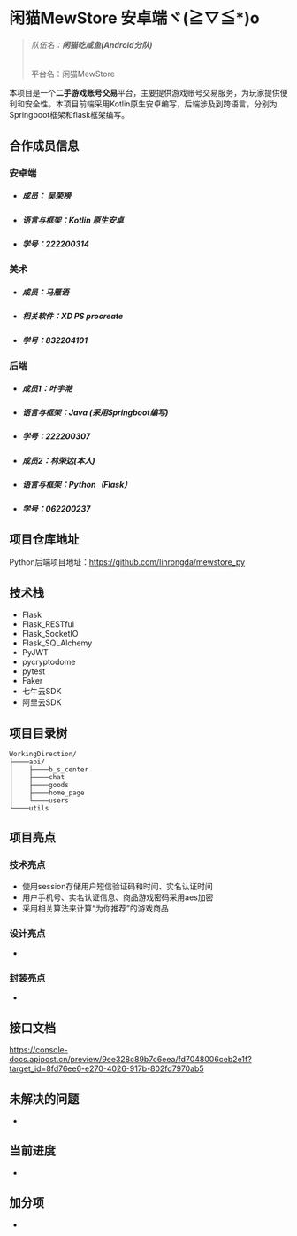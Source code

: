 # 闲猫MewStore 安卓端ヾ(≧▽≦*)o

> ###### 队伍名：**闲猫吃咸鱼(Android分队)**
>
> 平台名：闲猫MewStore

​        本项目是一个**二手游戏账号交易**平台，主要提供游戏账号交易服务，为玩家提供便利和安全性。本项目前端采用Kotlin原生安卓编写，后端涉及到跨语言，分别为Springboot框架和flask框架编写。

## 合作成员信息

### 安卓端

- ##### 成员： 吴荣榜

- ##### 语言与框架：Kotlin 原生安卓

- ##### 学号：222200314

### 美术

- ##### 成员：马雁语

- ##### 相关软件：XD PS procreate

- ##### 学号：832204101

### 后端

- ##### 成员1：叶宇滟

- ##### 语言与框架：Java (采用Springboot编写)

- ##### 学号：222200307

  

- ##### 成员2：林荣达(本人)

- ##### 语言与框架：Python（Flask）

- ##### 学号：062200237

## 项目仓库地址

Python后端项目地址：https://github.com/linrongda/mewstore_py

## 技术栈

- Flask
- Flask_RESTful
- Flask_SocketIO
- Flask_SQLAlchemy
- PyJWT
- pycryptodome
- pytest
- Faker
- 七牛云SDK
- 阿里云SDK

## 项目目录树

```tree
WorkingDirection/
├────api/
│    ├────b_s_center
│    ├────chat
│    ├────goods
│    ├────home_page
│    └────users
└────utils
```

## 

## 项目亮点

### 技术亮点

+ 使用session存储用户短信验证码和时间、实名认证时间
+ 用户手机号、实名认证信息、商品游戏密码采用aes加密
+ 采用相关算法来计算“为你推荐”的游戏商品

### 设计亮点

- 

### 封装亮点

- 

## 接口文档
https://console-docs.apipost.cn/preview/9ee328c89b7c6eea/fd7048006ceb2e1f?target_id=8fd76ee6-e270-4026-917b-802fd7970ab5

## 未解决的问题

- 

## 当前进度

- 

## 加分项

- 